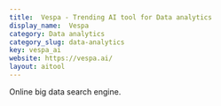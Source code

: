 ```yaml
---
title:  Vespa - Trending AI tool for Data analytics
display_name:  Vespa
category: Data analytics
category_slug: data-analytics
key: vespa_ai
website: https://vespa.ai/
layout: aitool
---
```


Online big data search engine.
